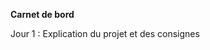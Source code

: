 **Carnet de bord**

Jour 1 : Explication du projet et des consignes

<!--stackedit_data:
eyJoaXN0b3J5IjpbMzY5NDg3NzVdfQ==
-->